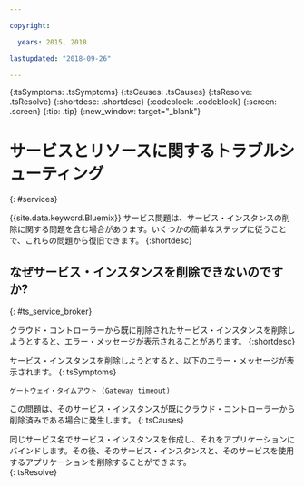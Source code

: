 ```yaml
---

copyright:

  years: 2015, 2018

lastupdated: "2018-09-26"

---
```



{:tsSymptoms: .tsSymptoms}
{:tsCauses: .tsCauses}
{:tsResolve: .tsResolve}
{:shortdesc: .shortdesc}
{:codeblock: .codeblock}
{:screen: .screen}
{:tip: .tip}
{:new_window: target="_blank"}


# サービスとリソースに関するトラブルシューティング
{: #services}

{{site.data.keyword.Bluemix}} サービス問題は、サービス・インスタンスの削除に関する問題を含む場合があります。いくつかの簡単なステップに従うことで、これらの問題から復旧できます。
{:shortdesc}

## なぜサービス・インスタンスを削除できないのですか?
{: #ts_service_broker}

クラウド・コントローラーから既に削除されたサービス・インスタンスを削除しようとすると、エラー・メッセージが表示されることがあります。
{:shortdesc}

サービス・インスタンスを削除しようとすると、以下のエラー・メッセージが表示されます。
{: tsSymptoms}

`ゲートウェイ・タイムアウト (Gateway timeout)`

この問題は、そのサービス・インスタンスが既にクラウド・コントローラーから削除済みである場合に発生します。
{: tsCauses}

同じサービス名でサービス・インスタンスを作成し、それをアプリケーションにバインドします。その後、そのサービス・インスタンスと、そのサービスを使用するアプリケーションを削除することができます。   
{: tsResolve}
